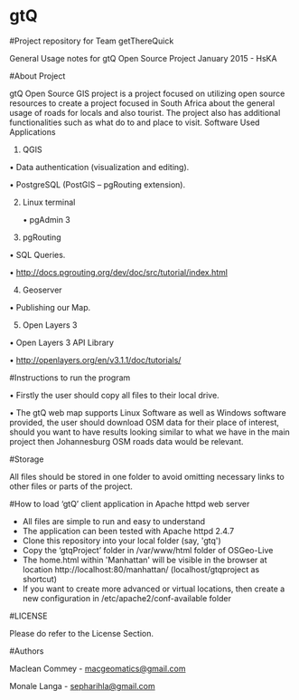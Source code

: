 
# gtQ

#Project repository for Team getThereQuick

General Usage notes for gtQ Open Source Project January 2015 - HsKA

#About Project

gtQ Open Source GIS project is a project focused on utilizing open source resources to create a project  focused in South Africa about the general usage of roads for locals and also tourist. The project also has additional functionalities such as what do to and place to visit.
Software Used
Applications

1.	QGIS
	
  •	Data authentication (visualization and editing).

  •	PostgreSQL (PostGIS – pgRouting extension).

2.	Linux terminal

	  •	pgAdmin 3

3.	pgRouting
	
  • SQL Queries.

  • http://docs.pgrouting.org/dev/doc/src/tutorial/index.html

4.	Geoserver
	
  •	Publishing our Map.

5.	Open Layers 3
	
  •	Open Layers 3 API Library

  •	http://openlayers.org/en/v3.1.1/doc/tutorials/

#Instructions to run the program

  •	Firstly the user should copy all files to their local drive.

  •	The gtQ web map supports Linux Software as well as Windows software provided, the user should download OSM data for   their place of interest, should you want to have results looking similar to what we have in the main project then     Johannesburg OSM roads data would be relevant.

#Storage

  All files should be stored in one folder to avoid omitting necessary links to other files or parts of the project.


#How to load ‘gtQ’ client application in Apache httpd web server

* All files are simple to run and easy to understand
* The application can been tested with Apache httpd 2.4.7
* Clone this repository into your local folder (say, 'gtq')
* Copy the ‘gtqProject’ folder in /var/www/html folder of OSGeo-Live
* The home.html within 'Manhattan' will be visible in the browser at location http://localhost:80/manhattan/       (localhost/gtqproject as shortcut)
* If you want to create more advanced or virtual locations, then create a new configuration in /etc/apache2/conf-available folder


#LICENSE

Please do refer to the License Section.

#Authors

Maclean Commey - macgeomatics@gmail.com

Monale Langa   - sepharihla@gmail.com
